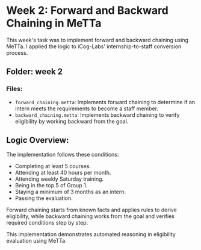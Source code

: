 # Week 2: Forward and Backward Chaining in MeTTa

This week's task was to implement forward and backward chaining using MeTTa. I applied the logic to iCog-Labs' internship-to-staff conversion process.

## Folder: week 2

### Files:

- `forward_chaining.metta`: Implements forward chaining to determine if an intern meets the requirements to become a staff member.
- `backward_chaining.metta`: Implements backward chaining to verify eligibility by working backward from the goal.

## Logic Overview:

The implementation follows these conditions:

- Completing at least 5 courses.
- Attending at least 40 hours per month.
- Attending weekly Saturday training.
- Being in the top 5 of Group 1.
- Staying a minimum of 3 months as an intern.
- Passing the evaluation.

Forward chaining starts from known facts and applies rules to derive eligibility, while backward chaining works from the goal and verifies required conditions step by step.

This implementation demonstrates automated reasoning in eligibility evaluation using MeTTa.
